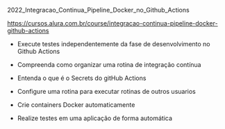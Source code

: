2022_Integracao_Continua_Pipeline_Docker_no_Github_Actions

https://cursos.alura.com.br/course/integracao-continua-pipeline-docker-github-actions

 - Execute testes independentemente da fase de desenvolvimento no Github Actions
 
 - Compreenda como organizar uma rotina de integração contínua
 
 - Entenda o que é o Secrets do gitHub Actions
 
 - Configure uma rotina para executar rotinas de outros usuarios
 
 - Crie containers Docker automaticamente
 
 - Realize testes em uma aplicação de forma automática
 
